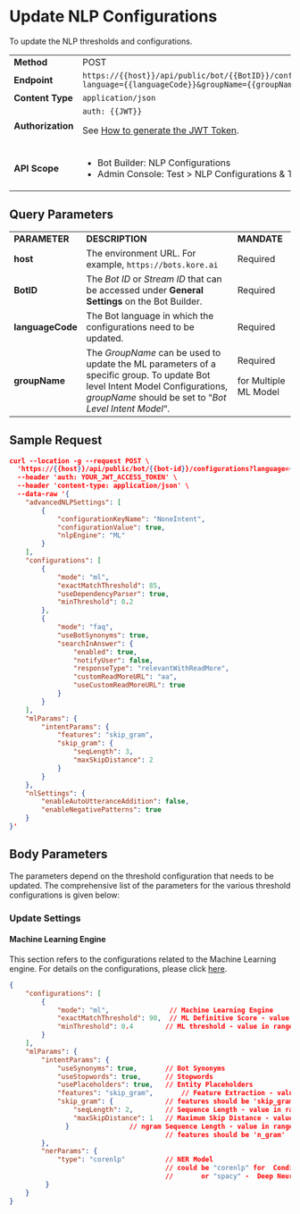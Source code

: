 # Update NLP Configurations

To update the NLP thresholds and configurations.


<table>
  <tr>
   <td><strong>Method</strong>
   </td>
   <td>POST
   </td>
  </tr>
  <tr>
   <td><strong>Endpoint</strong>
   </td>
   <td><code>https://{{host}}/api/public/bot/{{BotID}}/configurations?language={{languageCode}}&groupName={{groupName}}</code>
   </td>
  </tr>
  <tr>
   <td><strong>Content Type</strong>
   </td>
   <td><code>application/json</code>
   </td>
  </tr>
  <tr>
   <td><strong>Authorization</strong>
   </td>
   <td><code>auth: {{JWT}}</code>
<p>
See <a href="../api-introduction/#generating-the-jwt-token">How to generate the JWT Token</a>.
   </td>
  </tr>
  <tr>
   <td><strong>API Scope</strong>
   </td>
   <td>
<ul>

<li>Bot Builder: NLP Configurations

<li>Admin Console: Test > NLP Configurations & Train
</li>
</ul>
   </td>
  </tr>
</table>

## Query Parameters


<table>
  <tr>
   <td><strong>PARAMETER</strong>
   </td>
   <td><strong>DESCRIPTION</strong>
   </td>
   <td><strong>MANDATE</strong>
   </td>
  </tr>
  <tr>
   <td><strong>host</strong>
   </td>
   <td>The environment URL. For example, <code>https://bots.kore.ai</code>
   </td>
   <td>Required
   </td>
  </tr>
  <tr>
   <td><strong>BotID</strong>
   </td>
   <td>The <em>Bot ID</em> or <em>Stream ID</em> that can be accessed under <strong>General Settings</strong> on the Bot Builder.
   </td>
   <td>Required
   </td>
  </tr>
  <tr>
   <td><strong>languageCode</strong>
   </td>
   <td>The Bot language in which the configurations need to be updated.
   </td>
   <td>Required
   </td>
  </tr>
  <tr>
   <td><strong>groupName</strong>
   </td>
   <td>The <em>GroupName</em> can be used to update the ML parameters of a specific group.  To update Bot level Intent Model Configurations, <em>groupName</em> should be set to “<em>Bot Level Intent Model</em>“.
   </td>
   <td>Required
<p>
for Multiple ML Model
   </td>
  </tr>
</table>

## Sample Request


```json
curl --location -g --request POST \
  'https://{{host}}/api/public/bot/{{bot-id}}/configurations?language={{languageCode}}' \
  --header 'auth: YOUR_JWT_ACCESS_TOKEN' \
  --header 'content-type: application/json' \
  --data-raw '{
    "advancedNLPSettings": [
        {
            "configurationKeyName": "NoneIntent",
            "configurationValue": true,
            "nlpEngine": "ML"
        }
    ],
    "configurations": [
        {
            "mode": "ml",
            "exactMatchThreshold": 85,
            "useDependencyParser": true,
            "minThreshold": 0.2
        },
        {
            "mode": "faq",
            "useBotSynonyms": true,
            "searchInAnswer": {
                "enabled": true,
                "notifyUser": false,
                "responseType": "relevantWithReadMore",
                "customReadMoreURL": "aa",
                "useCustomReadMoreURL": true
            }
        }
    ],
    "mlParams": {
        "intentParams": {
            "features": "skip_gram",
            "skip_gram": {
                "seqLength": 3,
                "maxSkipDistance": 2
            }
        }
    },
    "nlSettings": {
        "enableAutoUtteranceAddition": false,
        "enableNegativePatterns": true
    }
}'
```



## Body Parameters

The parameters depend on the threshold configuration that needs to be updated. The comprehensive list of the parameters for the various threshold configurations is given below:

 


### Update Settings


#### Machine Learning Engine

This section refers to the configurations related to the Machine Learning engine. For details on the configurations, please click [here](../../automation/natural-language/training/machine-learning-engine).


```json
{
    "configurations": [
        {
            "mode": "ml",               // Machine Learning Engine
            "exactMatchThreshold": 90,  // ML Definitive Score - value in range [80-100]
            "minThreshold": 0.4        // ML threshold - value in range [0-1]
        }
    ],
    "mlParams": {
        "intentParams": {
            "useSynonyms": true,       // Bot Synonyms
            "useStopwords": true,      // Stopwords
            "usePlaceholders": true,   // Entity Placeholders
            "features": "skip_gram",       // Feature Extraction - value in range [skip_gram, n_gram]
            "skip_gram": {             // features should be 'skip_gram'
                "seqLength": 2,        // Sequence Length - value in range [2-4]
                "maxSkipDistance": 1   // Maximum Skip Distance - value in range [1-3]
              }               // ngram Sequence Length - value in range [1-4]
                                       // features should be 'n_gram'
        },
        "nerParams": {
            "type": "corenlp"          // NER Model
                                       // could be "corenlp" for  Conditional Random Field
                                       //       or "spacy" -  Deep Neural Network
         }
    }
}
```